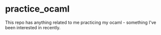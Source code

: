 # practice_ocaml

This repo has anything related to me practicing my ocaml - something I've been interested in recently.